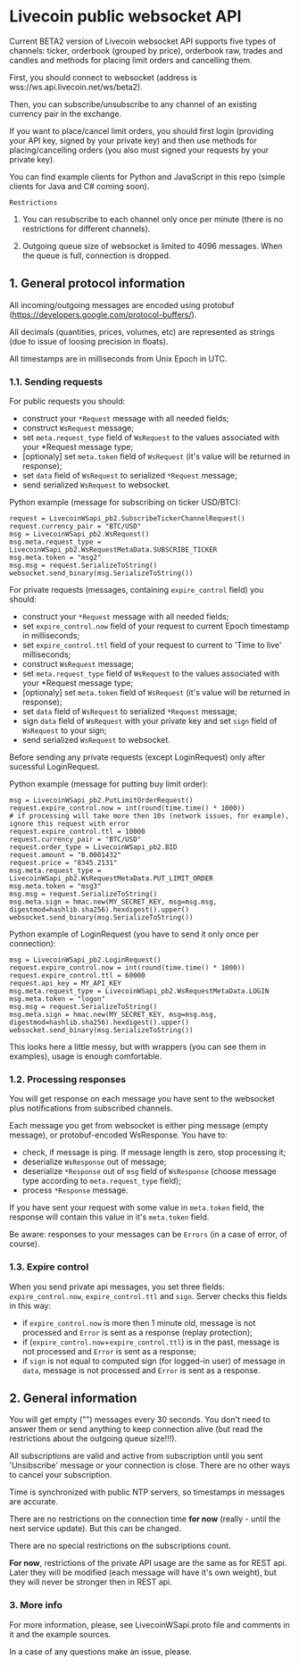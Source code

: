 # Livecoin public websocket API

Current BETA2 version of Livecoin websocket API supports five types of channels: ticker, orderbook (grouped by price), orderbook raw, trades and candles and methods for placing limit orders and cancelling them.

First, you should connect to websocket (address is wss://ws.api.livecoin.net/ws/beta2).

Then, you can subscribe/unsubscribe to any channel of an existing currency pair in the exchange.

If you want to place/cancel limit orders, you should first login (providing your API key, signed by your private key) and then use methods for placing/cancelling orders (you also must signed your requests by your private key).

You can find example clients for Python and JavaScript in this repo (simple clients for Java and C# coming soon).

`Restrictions`

1. You can resubscribe to each channel only once per minute (there is no restrictions for different channels).

2. Outgoing queue size of websocket is limited to 4096 messages. When the queue is full, connection is dropped.

## 1. General protocol information

All incoming/outgoing messages are encoded using protobuf (https://developers.google.com/protocol-buffers/).

All decimals (quantities, prices, volumes, etc) are represented as strings (due to issue of loosing precision in floats).

All timestamps are in milliseconds from Unix Epoch in UTC.

### 1.1. Sending requests

For public requests you should:
 - construct your `*Request` message with all needed fields;
 - construct `WsRequest` message;
 - set `meta.request_type` field of `WsRequest` to the values associated with your *Request message type;
 - [optionaly] set `meta.token` field of `WsRequest` (it's value will be returned in response);
 - set `data` field of `WsRequest` to serialized `*Request` message;
 - send serialized `WsRequest` to websocket.

Python example (message for subscribing on ticker USD/BTC):

    request = LivecoinWSapi_pb2.SubscribeTickerChannelRequest()
    request.currency_pair = "BTC/USD"
    msg = LivecoinWSapi_pb2.WsRequest()
    msg.meta.request_type = LivecoinWSapi_pb2.WsRequestMetaData.SUBSCRIBE_TICKER
    msg.meta.token = "msg2"
    msg.msg = request.SerializeToString()
    websocket.send_binary(msg.SerializeToString())

For private requests (messages, containing `expire_control` field) you should:
 - construct your `*Request` message with all needed fields;
 - set `expire_control.now` field of your request to current Epoch timestamp in milliseconds;
 - set `expire_control.ttl` field of your request to current to 'Time to live' milliseconds;
 - construct `WsRequest` message;
 - set `meta.request_type` field of `WsRequest` to the values associated with your *Request message type;
 - [optionaly] set `meta.token` field of `WsRequest` (it's value will be returned in response);
 - set `data` field of `WsRequest` to serialized `*Request` message;
 - sign `data` field of `WsRequest`  with your private key and set `sign` field of `WsRequest` to your sign;
 - send serialized `WsRequest` to websocket.

Before sending any private requests (except LoginRequest) only after sucessful LoginRequest.

Python example (message for putting buy limit order):

    msg = LivecoinWSapi_pb2.PutLimitOrderRequest()
    request.expire_control.now = int(round(time.time() * 1000))
    # if processing will take more then 10s (network issues, for example), ignore this request with error
    request.expire_control.ttl = 10000
    request.currency_pair = "BTC/USD"
    request.order_type = LivecoinWSapi_pb2.BID
    request.amount = "0.0001432"
    request.price = "8345.2131"
    msg.meta.request_type = LivecoinWSapi_pb2.WsRequestMetaData.PUT_LIMIT_ORDER
    msg.meta.token = "msg3"
    msg.msg = request.SerializeToString()
    msg.meta.sign = hmac.new(MY_SECRET_KEY, msg=msg.msg, digestmod=hashlib.sha256).hexdigest().upper()
    websocket.send_binary(msg.SerializeToString())

Python example of LoginRequest (you have to send it only once per connection):

    msg = LivecoinWSapi_pb2.LoginRequest()
    request.expire_control.now = int(round(time.time() * 1000))
    request.expire_control.ttl = 60000
    request.api_key = MY_API_KEY
    msg.meta.request_type = LivecoinWSapi_pb2.WsRequestMetaData.LOGIN
    msg.meta.token = "logon"
    msg.msg = request.SerializeToString()
    msg.meta.sign = hmac.new(MY_SECRET_KEY, msg=msg.msg, digestmod=hashlib.sha256).hexdigest().upper()
    websocket.send_binary(msg.SerializeToString())

This looks here a little messy, but with wrappers (you can see them in examples), usage is enough comfortable.

### 1.2. Processing responses

You will get response on each message you have sent to the websocket plus notifications from subscribed channels.

Each message you get from websocket is either ping message (empty message), or protobuf-encoded WsResponse.
You have to:
 - check, if message is ping. If message length is zero, stop processing it;
 - deserialize `WsResponse` out of message;
 - deserialize `*Response` out of `msg` field of `WsResponse` (choose message type according to `meta.request_type` field);
 - process `*Response` message.

If you have sent your request with some value in `meta.token` field, the response will contain this value in it's `meta.token` field.

Be aware: responses to your messages can be `Errors` (in a case of error, of course).

### 1.3. Expire control

When you send private api messages, you set three fields: `expire_control.now`, `expire_control.ttl` and `sign`. Server checks this fields in this way:
 - if `expire_control.now` is more then 1 minute old, message is not processed and `Error` is sent as a response (replay protection);
 - if (`expire_control.now`+`expire_control.ttl`) is in the past, message is not processed and `Error` is sent as a response;
 - if `sign` is not equal to computed sign (for logged-in user) of message in `data`, message is not processed and `Error` is sent as a response.

## 2. General information

You will get empty ("") messages every 30 seconds. You don't need to answer them or send anything to keep connection alive (but read the restrictions about the outgoing queue size!!!).

All subscriptions are valid and active from subscription until you sent 'Unsibscribe' message or your connection is close. There are no other ways to cancel your subscription.

Time is synchronized with public NTP servers, so timestamps in messages are accurate.

There are no restrictions on the connection time **for now** (really - until the next service update). But this can be changed.

There are no special restrictions on the subscriptions count.

**For now**, restrictions of the private API usage are the same as for REST api. Later they will be modified (each message will have it's own weight), but they will never be stronger then in REST api.

### 3. More info

For more information, please, see LivecoinWSapi.proto file and comments in it and the example sources.

In a case of any questions make an issue, please.